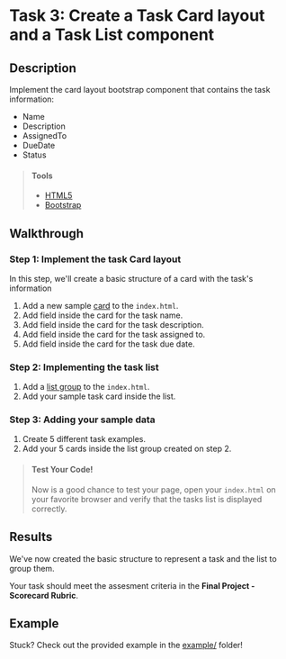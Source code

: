 # Task 3: Create a Task Card layout and a Task List component

## Description

Implement the card layout bootstrap component that contains the task information:
* Name
* Description
* AssignedTo
* DueDate
* Status

> #### Tools
> - [HTML5](https://developer.mozilla.org/en-US/docs/Web/Guide/HTML/HTML5)
> - [Bootstrap](https://developer.mozilla.org/en-US/docs/Web/Guide/HTML/HTML5)


## Walkthrough

### Step 1: Implement the task Card layout

In this step, we'll create a basic structure of a card with the task's information

1. Add a new sample [card](https://getbootstrap.com/docs/4.5/components/card/) to the `index.html`.
2. Add field inside the card for the task name.
3. Add field inside the card for the task description.
4. Add field inside the card for the task assigned to.
5. Add field inside the card for the task due date.

### Step 2: Implementing the task list

1. Add a [list group](https://getbootstrap.com/docs/4.5/components/list-group/) to the `index.html`.
2. Add your sample task card inside the list.

### Step 3: Adding your sample data

1. Create 5 different task examples.
2. Add your 5 cards inside the list group created on step 2.

> #### Test Your Code!
> Now is a good chance to test your page, open your `index.html` on your favorite browser and verify that the tasks list is displayed correctly.


## Results

We've now created the basic structure to represent a task and the list to group them.

Your task should meet the assesment criteria in the **Final Project - Scorecard Rubric**.

## Example

Stuck? Check out the provided example in the [example/](example/) folder!
